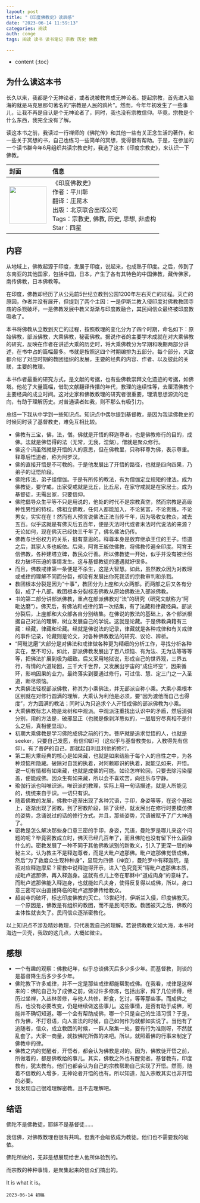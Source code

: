 ```yaml
---
layout: post
title: "《印度佛教史》读后感"
date: "2023-06-14 11:59:13"
categories: 阅读
auth: conge
tags: 阅读 读书 读书笔记 宗教 历史 佛教

---
```

* content
{:toc}

## 为什么读这本书

长久以来，我都是个无神论者，或者说被教育成无神论者。提起宗教，首先进入脑海的就是马克思那句著名的“宗教是人民的鸦片”。然而，今年年初发生了一些事儿，让我不再是自认是个无神论者了，同时，我也没有宗教信仰。毕竟，宗教是个什么东西，我完全没有了解。

读这本书之前，我读过一行禅师的《佛陀传》和其他一些有关正念生活的著作，和一些关于冥想的书，自己也练习一些简单的冥想，觉得很有帮助。于是，在参加的一个读书群今年6月组织共读宗教史时，我选了这本《印度宗教史》，来认识一下佛教。

|封面|信息|
|:----|:----|
|<img src="https://neodb.social/media/book/2021/09/16bfb6ff8c-a33a-452c-aa29-152d60a48d2a.jpg" width="100" /> |《印度佛教史》<br>作者：平川彰 <br>翻译：庄昆木<br>出版：北京联合出版公司 <br>Tags：宗教史, 佛教, 历史, 思想, 非虚构<br>Star：四星|





## 内容

从地域上，佛教起源于印度，发展于印度，说起来，也成熟于印度。之后，传到了东南亚的其他国家，包括中国，日本，产生了各有其特色的中国佛教，藏传佛家，南传佛教，日本佛教等。

在印度，佛教却经历了从公元前5世纪立教到公园1200年左右灭亡的过程。灭亡的原因，作者并没有展开，但提到了两个主因：一是伊斯兰教入侵印度对佛教教团寺庙的杀戮破坏，一是佛教发展中教义渐渐与印度教融合，其民间信众最终被印度教吸收了。

本书将佛教从立教到灭亡的过程，按照教理的变化分为了四个时期，命名如下：原始佛教，部派佛教，大乘佛教，秘密佛教。据说作者的主要学术成就在对大乘佛教的研究，反映在作者在讲述大乘的历史时，将大乘佛教分为早期和晚期两部分讲述，在书中占的篇幅最多。书就是按照这四个时期编排为五部分。每个部分，大致都介绍了对应时期的教团组织的发展，主要的经典的内容、作者、以及彼此的关联，主要的教理。

本书作者最重的研究方式，是文献的考据，也有些佛教崇拜文化遗迹的考据，如佛塔。他花了大量篇幅，借助文献翻译传播的年代，教理的连续性等，去厘清佛教个主要经典的成立时间。这对史家和佛教教理的研究者很重要，理清思想源流的走向，有助于理解历史。对普通读者如我，则不那么有吸引力。

总结一下我从中学到一些知识点。知识点中偶尔提到基督教，是因为我读佛教史的时候同时读了基督教史，难免互相比较。

* 佛教有三宝，佛，法，僧。佛就是开悟的释迦尊者，也是佛教修行的目的，成佛。法就是佛悟得的法（无常，无我，涅槃）。僧就是聚众修行。
* 佛这个词虽然就是开悟的人的意思，但在佛教里，只称释尊为佛，表示尊重。释尊后悟道者，称为阿罗汉。
* 佛的直接开悟是不可教的。于是他发展出了开悟的路径，也就是四向四果，乃弟子的证悟阶段。
* 佛陀传法，弟子组僧伽。于是有所传的教法，有为僧伽定立规矩的律法。成为佛教徒，要守戒，出家受戒就是比丘，比丘尼，在家守戒就是在家居士。成为基督徒，无需出家，只要信仰。
* 佛陀倡导众生平等不只是用说的，他处的时代不是宗教真空，然而宗教是高级种性男性的特权。佛祖立佛教，任何人都能加入，不论贫富，不论贵贱，不论男女，实实在在！然而有人预言说佛法正法当传千年，因为吸收女教众，减去五百。似乎这就是有佛灭后五百年，便是灭法时代或者末法时代说法的来源？无论如何，现在佛灭已经快三千年了，佛名佛法仍传。
* 佛教与世俗权力的关系，挺有意思的。释尊本身是放弃继承王位的王子。悟道之后，其家人多也皈依。后来，阿育王皈依佛教，将佛教传遍全印度。阿育王信佛教，各种建塔立碑，教民众行善。所以佛教徒一开始，似乎并没有被世俗权力破坏压迫的事情发生。这与基督教徒的遭遇就好很多。
* 而且，佛教戒律第一条便是不杀生，这是大智慧。如此，虽然教众因为对教理或戒律的理解不同而分裂，却没有发展出你死我活的宗教审判和杀戮。
* 教团根本分裂是因为“十事”，教团分为上座和大众两部。而两部之后又各有分裂，成了十八部。教团根本分裂标志佛教从原始佛教进入部派佛教。
* 书的第二部分讲部派佛教，重点在部派佛教对“法”的研究（研究文献称为“阿毗达磨”）。佛灭后，有佛法和戒律的第一次结集，有了法藏和律藏经典。部派分裂后，上座部和大众部各自分别结集。在佛说的教法的基础上，各个部派根据自己对法的理解，树立发展自己的学说。这就是论藏。于是佛教典籍有三藏：经藏，律藏和论藏。经就是佛说法的记录，律藏就是各种戒律和有关戒律的事件记录，论藏则是论文，对各种佛教教法的研究、议论、辨析。
* “阿毗达磨”大部分是对佛法和戒律做各种更为精细的分析工作，寻找分析各种实在，至不可分。如此，部派佛教发展出了百八烦恼、有为法、无为法等等等等，把佛法扩展到极为细致。后又采用地狱说，形成自己的世界观，三界五行，有情的六道轮回，三千大千世界，又发展出宇宙的“成住坏空”，因果循环，影响因果的业力。最终落实到要通过修行，可过信、慧、定三门之一入圣道，断尽烦恼。
* 大乘佛法轻视部派佛教，称其为小乘佛法，并无部派自称小乘。大乘小乘根本区别就在对修行圆满的理解，大乘认为利他是必须，要“因为渡他而自己也得度”，方为圆满的教法；同时认为只追求个人开悟成佛的部派佛教为小乘。
* 大乘佛教标志人物是龙树和中观派。中观派注重找出认识中的矛盾，然后消弭分别，用的方法是，破邪显正（也就是像剥洋葱似的，一层层穷尽真相不是什么之后，真相便显现）。
* 初期大乘佛教是学习佛陀成佛之前的行为。菩萨就是追求觉悟的人，也就是seeker，只要自己发愿，有信仰即可（这似乎与基督教类似，入教得先有信仰）。有了菩萨的自己，那就起自利且利他的修行。
* 第二期大乘经典的核心是如来藏，也就是如来结胎于每个人的自性之中，为各种烦恼所隐藏。破除对自我的执着，对阿赖耶识的执着，就能见如来，开悟。说一切有情都有如来藏，也就是成佛的可能。如论怎样轮回，只要去除污染覆盖，便能成佛。因众生有如来藏，所以会不喜欢苦，向往乐与宁静。
* 瑜伽行派也叫唯识派。唯识派的教理，实际上用一句话描述，就是人所能见的，统统来自于识。一切只有识。
* 随着佛教的发展，佛教中逐渐出现了各种咒语，手印，身姿等等，在这个基础上，逐渐出现了密教。到了密教阶段，除了读经，就发展出在修行时要模仿佛的姿势，念诵说过的话的修行方式。并且，那些姿势，咒语被赋予了广大神通了。
* 密教是怎么解决那些身口意三密的手印，身姿，咒语，曼陀罗是哪儿来这个问题的呢？毕竟密教成立时，佛灭已经几百年了，而且佛陀也没有留下什么画像什么的。密教发展了一种不同于其他佛教派别的新教义，引入了更深一层的神秘主义。认为教主不是释迦尊者，而是大毗卢遮那佛。毗卢遮那佛觉悟成佛，然后“为了救度众生现种种身”，显现为四佛（神变），曼陀罗中有释迦院，是否对应释迦摩尼？密教中说释迦得开示，进入“色究竟天”得毗卢遮那佛本质，成毗卢遮那佛，再入释迦身。这就有点儿上帝在耶稣中“道成肉身”的意味了。而毗卢遮那佛能入释迦身，也就能如凡夫身，使得反复得以成佛，所以，身口意三密可以由直接降临的毗卢遮那佛传给教众。
* 超岩寺的破坏，标志印度佛教的灭亡。13世纪时，伊斯兰入侵，印度佛教灭。一个原因是，佛教是有组织的教团，而不是民间宗教。教团被灭之后，佛教的主体性就丧失了。民间信众逐渐密教化。

以上知识点不涉及精妙教理，只代表我自己的理解。若说佛教教义如大海，本书时海边一贝壳，我取的这几点，大概如微尘。

## 感想

* 一个有趣的观察：佛教纪年，似乎总谈佛灭后多少多少年。而基督教，则谈的是基督降生后多少多少年。
* 佛陀教下许多戒律，并不一定是那些戒律都能帮助成佛。在我看，戒律是这样来的：佛陀自己为了成佛之前，做过许多修炼，包括出家，拜了几位师傅，经历过坐禅，入丛林苦修，与他人共修，断食，乞讨，等等那些事。而成佛之后，也没有必要改变，仍是继续做这些事儿。这些事情，是否有助于成佛，可能并不确切知道。哪一个会有帮助成佛，哪一个只是自己的生活习惯？于是，作为佛，不打诳语，向人宣法的时候，自己如何作为就都如实说了。当他有了追随者，信众，成立教团的时候，一群人聚集一处，要有行为准则呀，不然就乱套了。大家一商量，就按佛陀所做的来吧。所以，就照着佛的行事来制定了佛教中的律。
* 佛教之内的觉醒者，开悟者，都会认为佛教是对的。因为，佛教徒开悟之前，所做着的，都是佛教给的事儿。其实，佛教之外也有醒觉者。基督教有，印度教有，犹太教有。他们也都会认为自己的宗教帮助自己实现了开悟。然而，随着不信教的人增多，无神论者开悟的也有。所以知道，加入宗教其实也非开悟的必要。
* 我发现自己很难理解密教。且不去理解吧。

## 结语

佛陀不是佛教徒，耶稣不是基督徒……

我信佛，对佛教教理也很有共鸣。但我不会皈依成为教徒。他们也不需要我的皈依。

佛陀所做的，无非是想展现给世人他所体验到的。

而宗教的种种事情，是聚集起来的信众们搞出的。

It is what it is。


```
2023-06-14 初稿
```
